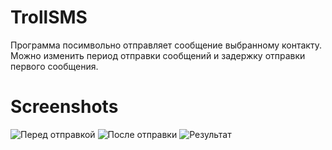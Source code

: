 # TrollSMS

Программа посимвольно отправляет сообщение выбранному контакту.
Можно изменить период отправки сообщений и задержку отправки первого сообщения.

# Screenshots
![Перед отправкой](https://pp.userapi.com/c637816/v637816519/5c89d/QCjrumeNfNI.jpg) ![После отправки](https://pp.userapi.com/c637816/v637816519/5c8a7/kiiXJZitp2E.jpg) ![Результат](https://pp.userapi.com/c637816/v637816519/5c8b1/JuR4Uzffc_s.jpg)
